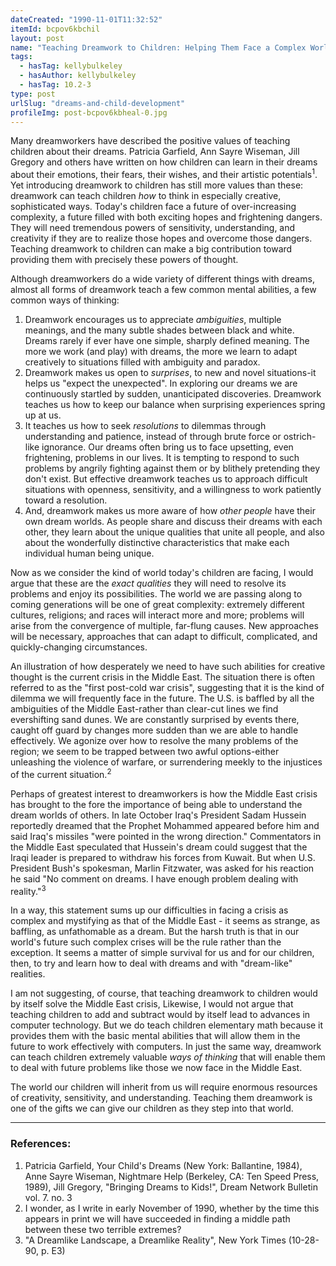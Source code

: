 ```yaml
---
dateCreated: "1990-11-01T11:32:52"
itemId: bcpov6kbchil
layout: post
name: "Teaching Dreamwork to Children: Helping Them Face a Complex World"
tags:
  - hasTag: kellybulkeley
  - hasAuthor: kellybulkeley
  - hasTag: 10.2-3
type: post
urlSlug: "dreams-and-child-development"
profileImg: post-bcpov6kbheal-0.jpg
---
```

Many dreamworkers have described the positive values of teaching children about their dreams. Patricia Garfield, Ann Sayre Wiseman, Jill Gregory and others have written on how children can learn in their dreams about their emotions, their fears, their wishes, and their artistic potentials<sup>1</sup>. Yet introducing dreamwork to children has still more values than these: dreamwork can teach children *how* to think in especially creative, sophisticated ways. Today's children face a future of over-increasing complexity, a future filled with both exciting hopes and frightening dangers. They will need tremendous powers of sensitivity, understanding, and creativity if they are to realize those hopes and overcome those dangers. Teaching dreamwork to children can make a big contribution toward providing them with precisely these powers of thought. 

Although dreamworkers do a wide variety of different things with dreams, almost all forms of dreamwork teach a few common mental abilities, a few common ways of thinking: 

1. Dreamwork encourages us to appreciate *ambiguities*, multiple meanings, and the many subtle shades between black and white. Dreams rarely if ever have one simple, sharply defined meaning. The more we work (and play) with dreams, the more we learn to adapt creatively to situations filled with ambiguity and paradox.
2. Dreamwork makes us open to *surprises*, to new and novel situations-it helps us "expect the unexpected". In exploring our dreams we are continuously startled by sudden, unanticipated discoveries. Dreamwork teaches us how to keep our balance when surprising experiences spring up at us.
3. It teaches us how to seek *resolutions* to dilemmas through understanding and patience, instead of through brute force or ostrich-like ignorance. Our dreams often bring us to face upsetting, even frightening, problems in our lives. It is tempting to respond to such problems by angrily fighting against them or by blithely pretending they don't exist. But effective dreamwork teaches us to approach difficult situations with openness, sensitivity, and a willingness to work patiently toward a resolution.
4. And, dreamwork makes us more aware of how *other people* have their own dream worlds. As people share and discuss their dreams with each other, they learn about the unique qualities that unite all people, and also about the wonderfully distinctive characteristics that make each individual human being unique. 

Now as we consider the kind of world today's children are facing, I would argue that these are the *exact qualities* they will need to resolve its problems and enjoy its possibilities. The world we are passing along to coming generations will be one of great complexity: extremely different cultures, religions; and races will interact more and more; problems will arise from the convergence of multiple, far-flung causes. New approaches will be necessary, approaches that can adapt to difficult, complicated, and quickly-changing circumstances. 

An illustration of how desperately we need to have such abilities for creative thought is the current crisis in the Middle East. The situation there is often referred to as the "first post-cold war crisis", suggesting that it is the kind of dilemma we will frequently face in the future. The U.S. is baffled by all the ambiguities of the Middle East-rather than clear-cut lines we find evershifting sand dunes. We are constantly surprised by events there, caught off guard by changes more sudden than we are able to handle effectively. We agonize over how to resolve the many problems of the region; we seem to be trapped between two awful options-either unleashing the violence of warfare, or surrendering meekly to the injustices of the current situation.<sup>2</sup> 

Perhaps of greatest interest to dreamworkers is how the Middle East crisis has brought to the fore the importance of being able to understand the dream worlds of others. In late October Iraq's President Sadam Hussein reportedly dreamed that the Prophet Mohammed appeared before him and said Iraq's missiles "were pointed in the wrong direction." Commentators in the Middle East speculated that Hussein's dream could suggest that the Iraqi leader is prepared to withdraw his forces from Kuwait. But when U.S. President Bush's spokesman, Marlin Fitzwater, was asked for his reaction he said "No comment on dreams. I have enough problem dealing with reality."<sup>3</sup> 

In a way, this statement sums up our difficulties in facing a crisis as complex and mystifying as that of the Middle East - it seems as strange, as baffling, as unfathomable as a dream. But the harsh truth is that in our world's future such complex crises will be the rule rather than the exception. It seems a matter of simple survival for us and for our children, then, to try and learn how to deal with dreams and with "dream-like" realities. 

I am not suggesting, of course, that teaching dreamwork to children would by itself solve the Middle East crisis, Likewise, I would not argue that teaching children to add and subtract would by itself lead to advances in computer technology. But we do teach children elementary math because it provides them with the basic mental abilities that will allow them in the future to work effectively with computers. In just the same way, dreamwork can teach children extremely valuable *ways of thinking* that will enable them to deal with future problems like those we now face in the Middle East. 

The world our children will inherit from us will require enormous resources of creativity, sensitivity, and understanding. Teaching them dreamwork is one of the gifts we can give our children as they step into that world.

<hr>

### References:
1. Patricia Garfield, Your Child's Dreams (New York: Ballantine, 1984), Anne Sayre Wiseman, Nightmare Help (Berkeley, CA: Ten Speed Press, 1989), Jill Gregory, "Bringing Dreams to Kids!", Dream Network Bulletin vol. 7. no. 3 
2. I wonder, as I write in early November of 1990, whether by the time this appears in print we will have succeeded in finding a middle path between these two terrible extremes? 
3. "A Dreamlike Landscape, a Dreamlike Reality", New York Times (10-28-90, p. E3)






